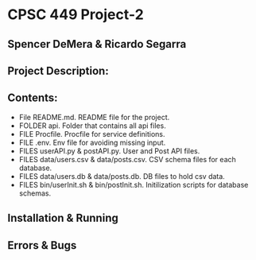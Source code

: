 # CPSC 449 Project-2
## Spencer DeMera & Ricardo Segarra

## Project Description:


## Contents:
* File README.md. README file for the project.
* FOLDER api. Folder that contains all api files.
*   FILE Procfile. Procfile for service definitions.
*   FILE .env. Env file for avoiding missing input.
*   FILES userAPI.py & postAPI.py. User and Post API files.
*   FILES data/users.csv & data/posts.csv. CSV schema files for each database.
*   FILES data/users.db & data/posts.db. DB files to hold csv data.
*   FILES bin/userInit.sh & bin/postInit.sh. Initilization scripts for database schemas.

## Installation & Running


## Errors & Bugs
